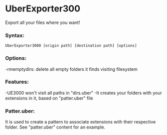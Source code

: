 # UberExporter300

Export all your files where you want!

### Syntax: 
```UberExporter3000 [origin path] [destination path] [options]```

### Options:
-rmemptydirs: delete all empty folders it finds visiting filesystem

### Features:
-UE3000 won't visit all paths in "dirs.uber"
-It creates your folders with your extensions in it, based on "patter.uber" file

### Patter.uber:
It is used to create a pattern to associate extensions with their respective folder.
See "patter.uber" content for an example.